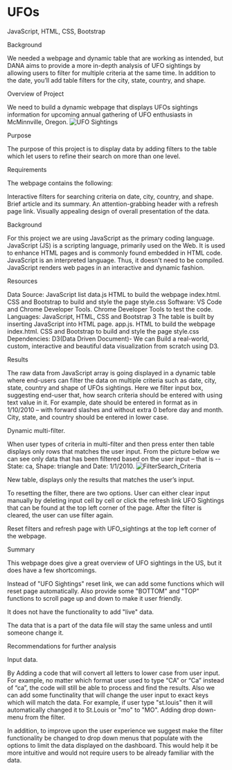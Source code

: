 # UFOs

JavaScript, HTML, CSS, Bootstrap

Background

We needed a webpage and dynamic table that are working as intended, but DANA aims to provide a more in-depth analysis of UFO sightings by allowing users to filter for multiple criteria at the same time. In addition to the date, you’ll add table filters for the city, state, country, and shape.

Overview of Project

We need to build a dynamic webpage that displays UFOs sightings information for upcoming annual gathering of UFO enthusiasts in McMinnville, Oregon.
![UFO Sightings](https://user-images.githubusercontent.com/91812090/153767505-c87e9108-cde3-42de-a615-3f35738623c8.png)


Purpose

The purpose of this project is to display data by adding filters to the table which let users to refine their search on more than one level.

Requirements

The webpage contains the following:

Interactive filters for searching criteria on date, city, country, and shape.
Brief article and its summary.
An attention-grabbing header with a refresh page link.
Visually appealing design of overall presentation of the data.

Background

For this project we are using JavaScript as the primary coding language. JavaScript (JS) is a scripting language, primarily used on the Web. It is used to enhance HTML pages and is commonly found embedded in HTML code. JavaScript is an interpreted language. Thus, it doesn't need to be compiled. JavaScript renders web pages in an interactive and dynamic fashion.

Resources

Data Source: JavaScript list data.js
HTML to build the webpage index.html.
CSS and Bootstrap to build and style the page style.css
Software: VS Code and Chrome Developer Tools.
Chrome Developer Tools to test the code.
Languages: JavaScript, HTML, CSS and Bootstrap 3
The table is built by inserting JavaScript into HTML page. app.js.
HTML to build the webpage index.html.
CSS and Bootstrap to build and style the page style.css
Dependencies: D3(Data Driven Document)- We can Build a real-world, custom, interactive and beautiful data visualization from scratch using D3.

Results

The raw data from JavaScript array is going displayed in a dynamic table where end-users can filter the data on multiple criteria such as date, city, state, country and shape of UFOs sightings. Here we filter input box, suggesting end-user that, how search criteria should be entered with using text value in it. For example, date should be entered in format as in 1/10/2010 – with forward slashes and without extra 0 before day and month. City, state, and country should be entered in lower case.


Dynamic multi-filter.

When user types of criteria in multi-filter and then press enter then table displays only rows that matches the user input. From the picture below we can see only data that has been filtered based on the user input – that is -- State: ca, Shape: triangle and Date: 1/1/2010.
![FilterSearch_Criteria](https://user-images.githubusercontent.com/91812090/153767908-b19685ed-0b45-4793-8539-f1a4c027f7cb.png)

 

New table, displays only the results that matches the user’s input.

To resetting the filter, there are two options. User can either clear input manually by deleting input cell by cell or click the refresh link UFO Sightings that can be found at the top left corner of the page. After the filter is cleared, the user can use filter again.



Reset filters and refresh page with UFO_sightings at the top left corner of the webpage.

Summary

This webpage does give a great overview of UFO sightings in the US, but it does have a few shortcomings.

Instead of "UFO Sightings" reset link, we can add some functions which will reset page automatically. Also provide some "BOTTOM" and "TOP" functions to scroll page up and down to make it user friendly.

It does not have the functionality to add "live" data.

The data that is a part of the data file will stay the same unless and until someone change it.

Recommendations for further analysis

Input data.

By Adding a code that will convert all letters to lower case from user input. For example, no matter which format user used to type “CA” or “Ca” instead of “ca”, the code will still be able to process and find the results.
Also we can add some functinality that will change the user input to exact keys which will match the data. For example, if user type "st.louis" then it will automatically changed it to St.Louis or "mo" to "MO".
Adding drop down-menu from the filter.

In addition, to improve upon the user experience we suggest make the filter functionality be changed to drop down menus that populate with the options to limit the data displayed on the dashboard. This would help it be more intuitive and would not require users to be already familiar with the data.



